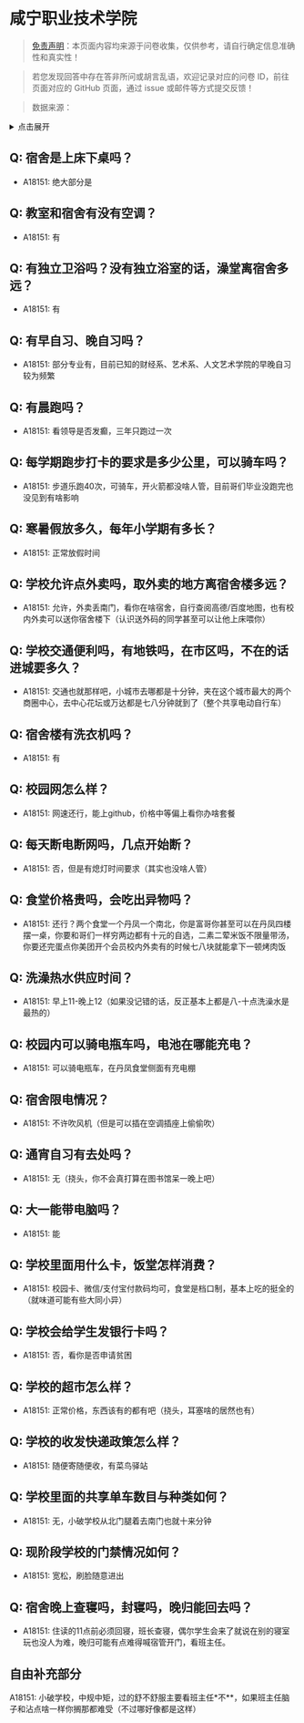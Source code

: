 # 咸宁职业技术学院

> [免责声明](https://colleges.chat/#_3)：本页面内容均来源于问卷收集，仅供参考，请自行确定信息准确性和真实性！

> 若您发现回答中存在答非所问或胡言乱语，欢迎记录对应的问卷 ID，前往页面对应的 GitHub 页面，通过 issue 或邮件等方式提交反馈！

> 数据来源：

<details><summary>点击展开</summary>
<ul>
<li>A18151: 匿名 (2023 年 06 月)</li>
</ul>
</details>

## Q: 宿舍是上床下桌吗？

- A18151: 绝大部分是

## Q: 教室和宿舍有没有空调？

- A18151: 有

## Q: 有独立卫浴吗？没有独立浴室的话，澡堂离宿舍多远？

- A18151: 有

## Q: 有早自习、晚自习吗？

- A18151: 部分专业有，目前已知的财经系、艺术系、人文艺术学院的早晚自习较为频繁

## Q: 有晨跑吗？

- A18151: 看领导是否发癫，三年只跑过一次

## Q: 每学期跑步打卡的要求是多少公里，可以骑车吗？

- A18151: 步道乐跑40次，可骑车，开火箭都没啥人管，目前哥们毕业没跑完也没见到有啥影响

## Q: 寒暑假放多久，每年小学期有多长？

- A18151: 正常放假时间

## Q: 学校允许点外卖吗，取外卖的地方离宿舍楼多远？

- A18151: 允许，外卖丢南门，看你在啥宿舍，自行查阅高德/百度地图，也有校内外卖可以送你宿舍楼下（认识送外码的同学甚至可以让他上床喂你）

## Q: 学校交通便利吗，有地铁吗，在市区吗，不在的话进城要多久？

- A18151: 交通也就那样吧，小城市去哪都是十分钟，夹在这个城市最大的两个商圈中心，去中心花坛或万达都是七八分钟就到了（整个共享电动自行车）

## Q: 宿舍楼有洗衣机吗？

- A18151: 有

## Q: 校园网怎么样？

- A18151: 网速还行，能上github，价格中等偏上看你办啥套餐

## Q: 每天断电断网吗，几点开始断？

- A18151: 否，但是有熄灯时间要求（其实也没啥人管）

## Q: 食堂价格贵吗，会吃出异物吗？

- A18151: 还行？两个食堂一个丹凤一个南北，你是富哥你甚至可以在丹凤四楼摆一桌，你要和哥们一样穷两边都有十元的自选，二素二荤米饭不限量带汤，你要还完蛋点你美团开个会员校内外卖有的时候七八块就能拿下一顿烤肉饭

## Q: 洗澡热水供应时间？

- A18151: 早上11-晚上12（如果没记错的话，反正基本上都是八-十点洗澡水是最热的）

## Q: 校园内可以骑电瓶车吗，电池在哪能充电？

- A18151: 可以骑电瓶车，在丹凤食堂侧面有充电棚

## Q: 宿舍限电情况？

- A18151: 不许吹风机（但是可以插在空调插座上偷偷吹）

## Q: 通宵自习有去处吗？

- A18151: 无（挠头，你不会真打算在图书馆呆一晚上吧）

## Q: 大一能带电脑吗？

- A18151: 能

## Q: 学校里面用什么卡，饭堂怎样消费？

- A18151: 校园卡、微信/支付宝付款码均可，食堂是档口制，基本上吃的挺全的（就味道可能有些大同小异）

## Q: 学校会给学生发银行卡吗？

- A18151: 否，看你是否申请贫困

## Q: 学校的超市怎么样？

- A18151: 正常价格，东西该有的都有吧（挠头，耳塞啥的居然也有）

## Q: 学校的收发快递政策怎么样？

- A18151: 随便寄随便收，有菜鸟驿站

## Q: 学校里面的共享单车数目与种类如何？

- A18151: 无，小破学校从北门腿着去南门也就十来分钟

## Q: 现阶段学校的门禁情况如何？

- A18151: 宽松，刷脸随意进出

## Q: 宿舍晚上查寝吗，封寝吗，晚归能回去吗？

- A18151: 住读的11点前必须回寝，班长查寝，偶尔学生会来了就说在别的寝室玩也没人为难，晚归可能有点难得喊宿管开门，看班主任。

## 自由补充部分

A18151: 小破学校，中规中矩，过的舒不舒服主要看班主任\*不\*\*，如果班主任脑子和沾点啥一样你搁那都难受（不过哪好像都是这样）
